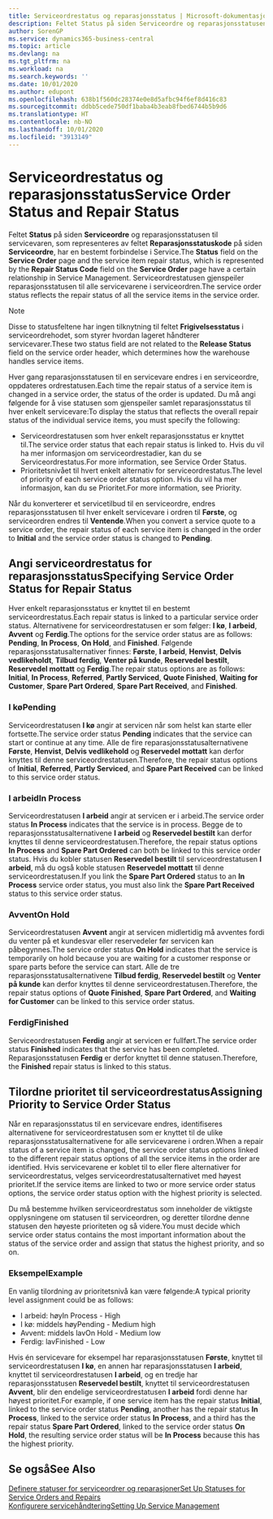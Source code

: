 ```yaml
---
title: Serviceordrestatus og reparasjonsstatus | Microsoft-dokumentasjon
description: Feltet Status på siden Serviceordre og reparasjonsstatusen til servicevaren, som representeres av feltet Reparasjonsstatuskode på siden Serviceordre, har en bestemt forbindelse i Service. Serviceordrestatusen gjenspeiler reparasjonsstatusen til alle servicevarene i serviceordren.
author: SorenGP
ms.service: dynamics365-business-central
ms.topic: article
ms.devlang: na
ms.tgt_pltfrm: na
ms.workload: na
ms.search.keywords: ''
ms.date: 10/01/2020
ms.author: edupont
ms.openlocfilehash: 638b1f560dc28374e0e8d5afbc94f6ef8d416c83
ms.sourcegitcommit: ddbb5cede750df1baba4b3eab8fbed6744b5b9d6
ms.translationtype: HT
ms.contentlocale: nb-NO
ms.lasthandoff: 10/01/2020
ms.locfileid: "3913149"
---
```

# <a name="service-order-status-and-repair-status"></a><span data-ttu-id="dfe52-104">Serviceordrestatus og reparasjonsstatus</span><span class="sxs-lookup"><span data-stu-id="dfe52-104">Service Order Status and Repair Status</span></span>
<span data-ttu-id="dfe52-105">Feltet **Status** på siden **Serviceordre** og reparasjonsstatusen til servicevaren, som representeres av feltet **Reparasjonsstatuskode** på siden **Serviceordre**, har en bestemt forbindelse i Service.</span><span class="sxs-lookup"><span data-stu-id="dfe52-105">The **Status** field on the **Service Order** page and the service item repair status, which is represented by the **Repair Status Code** field on the **Service Order** page have a certain relationship in Service Management.</span></span> <span data-ttu-id="dfe52-106">Serviceordrestatusen gjenspeiler reparasjonsstatusen til alle servicevarene i serviceordren.</span><span class="sxs-lookup"><span data-stu-id="dfe52-106">The service order status reflects the repair status of all the service items in the service order.</span></span>  

> [!NOTE]  
>  <span data-ttu-id="dfe52-107">Disse to statusfeltene har ingen tilknytning til feltet **Frigivelsesstatus** i serviceordrehodet, som styrer hvordan lageret håndterer servicevarer.</span><span class="sxs-lookup"><span data-stu-id="dfe52-107">These two status field are not related to the **Release Status** field on the service order header, which determines how the warehouse handles service items.</span></span>  

 <span data-ttu-id="dfe52-108">Hver gang reparasjonsstatusen til en servicevare endres i en serviceordre, oppdateres ordrestatusen.</span><span class="sxs-lookup"><span data-stu-id="dfe52-108">Each time the repair status of a service item is changed in a service order, the status of the order is updated.</span></span> <span data-ttu-id="dfe52-109">Du må angi følgende for å vise statusen som gjenspeiler samlet reparasjonsstatus til hver enkelt servicevare:</span><span class="sxs-lookup"><span data-stu-id="dfe52-109">To display the status that reflects the overall repair status of the individual service items, you must specify the following:</span></span>  

* <span data-ttu-id="dfe52-110">Serviceordrestatusen som hver enkelt reparasjonsstatus er knyttet til.</span><span class="sxs-lookup"><span data-stu-id="dfe52-110">The service order status that each repair status is linked to.</span></span> <span data-ttu-id="dfe52-111">Hvis du vil ha mer informasjon om serviceordrestadier, kan du se Serviceordrestatus.</span><span class="sxs-lookup"><span data-stu-id="dfe52-111">For more information, see Service Order Status.</span></span>  
* <span data-ttu-id="dfe52-112">Prioritetsnivået til hvert enkelt alternativ for serviceordrestatus.</span><span class="sxs-lookup"><span data-stu-id="dfe52-112">The level of priority of each service order status option.</span></span> <span data-ttu-id="dfe52-113">Hvis du vil ha mer informasjon, kan du se Prioritet.</span><span class="sxs-lookup"><span data-stu-id="dfe52-113">For more information, see Priority.</span></span>  

 <span data-ttu-id="dfe52-114">Når du konverterer et servicetilbud til en serviceordre, endres reparasjonsstatusen til hver enkelt servicevare i ordren til **Første**, og serviceordren endres til **Ventende**.</span><span class="sxs-lookup"><span data-stu-id="dfe52-114">When you convert a service quote to a service order, the repair status of each service item is changed in the order to **Initial** and the service order status is changed to **Pending**.</span></span>  

## <a name="specifying-service-order-status-for-repair-status"></a><span data-ttu-id="dfe52-115">Angi serviceordrestatus for reparasjonsstatus</span><span class="sxs-lookup"><span data-stu-id="dfe52-115">Specifying Service Order Status for Repair Status</span></span>  
<span data-ttu-id="dfe52-116">Hver enkelt reparasjonsstatus er knyttet til en bestemt serviceordrestatus.</span><span class="sxs-lookup"><span data-stu-id="dfe52-116">Each repair status is linked to a particular service order status.</span></span> <span data-ttu-id="dfe52-117">Alternativene for serviceordrestatusen er som følger: **I kø**, **I arbeid**, **Avvent** og **Ferdig**.</span><span class="sxs-lookup"><span data-stu-id="dfe52-117">The options for the service order status are as follows: **Pending**, **In Process**, **On Hold**, and **Finished**.</span></span> <span data-ttu-id="dfe52-118">Følgende reparasjonsstatusalternativer finnes: **Første**, **I arbeid**, **Henvist**, **Delvis vedlikeholdt**, **Tilbud ferdig**, **Venter på kunde**, **Reservedel bestilt**, **Reservedel mottatt** og **Ferdig**.</span><span class="sxs-lookup"><span data-stu-id="dfe52-118">The repair status options are as follows: **Initial**, **In Process**, **Referred**, **Partly Serviced**, **Quote Finished**, **Waiting for Customer**, **Spare Part Ordered**, **Spare Part Received**, and **Finished**.</span></span>  

### <a name="pending"></a><span data-ttu-id="dfe52-119">I kø</span><span class="sxs-lookup"><span data-stu-id="dfe52-119">Pending</span></span>  
<span data-ttu-id="dfe52-120">Serviceordrestatusen **I kø** angir at servicen når som helst kan starte eller fortsette.</span><span class="sxs-lookup"><span data-stu-id="dfe52-120">The service order status **Pending** indicates that the service can start or continue at any time.</span></span> <span data-ttu-id="dfe52-121">Alle de fire reparasjonsstatusalternativene **Første**, **Henvist**, **Delvis vedlikehold** og **Reservedel mottatt** kan derfor knyttes til denne serviceordrestatusen.</span><span class="sxs-lookup"><span data-stu-id="dfe52-121">Therefore, the repair status options of **Initial**, **Referred**, **Partly Serviced**, and **Spare Part Received** can be linked to this service order status.</span></span>  

### <a name="in-process"></a><span data-ttu-id="dfe52-122">I arbeid</span><span class="sxs-lookup"><span data-stu-id="dfe52-122">In Process</span></span>  
<span data-ttu-id="dfe52-123">Serviceordrestatusen **I arbeid** angir at servicen er i arbeid.</span><span class="sxs-lookup"><span data-stu-id="dfe52-123">The service order status **In Process** indicates that the service is in process.</span></span> <span data-ttu-id="dfe52-124">Begge de to reparasjonsstatusalternativene **I arbeid** og **Reservedel bestilt** kan derfor knyttes til denne serviceordrestatusen.</span><span class="sxs-lookup"><span data-stu-id="dfe52-124">Therefore, the repair status options **In Process** and **Spare Part Ordered** can both be linked to this service order status.</span></span> <span data-ttu-id="dfe52-125">Hvis du kobler statusen **Reservedel bestilt** til serviceordrestatusen **I arbeid**, må du også koble statusen **Reservedel mottatt** til denne serviceordrestatusen.</span><span class="sxs-lookup"><span data-stu-id="dfe52-125">If you link the **Spare Part Ordered** status to an **In Process** service order status, you must also link the **Spare Part Received** status to this service order status.</span></span>  

### <a name="on-hold"></a><span data-ttu-id="dfe52-126">Avvent</span><span class="sxs-lookup"><span data-stu-id="dfe52-126">On Hold</span></span>  
<span data-ttu-id="dfe52-127">Serviceordrestatusen **Avvent** angir at servicen midlertidig må avventes fordi du venter på et kundesvar eller reservedeler før servicen kan påbegynnes.</span><span class="sxs-lookup"><span data-stu-id="dfe52-127">The service order status **On Hold** indicates that the service is temporarily on hold because you are waiting for a customer response or spare parts before the service can start.</span></span> <span data-ttu-id="dfe52-128">Alle de tre reparasjonsstatusalternativene **Tilbud ferdig**, **Reservedel bestilt** og **Venter på kunde** kan derfor knyttes til denne serviceordrestatusen.</span><span class="sxs-lookup"><span data-stu-id="dfe52-128">Therefore, the repair status options of **Quote Finished**, **Spare Part Ordered**, and **Waiting for Customer** can be linked to this service order status.</span></span>  

### <a name="finished"></a><span data-ttu-id="dfe52-129">Ferdig</span><span class="sxs-lookup"><span data-stu-id="dfe52-129">Finished</span></span>  
<span data-ttu-id="dfe52-130">Serviceordrestatusen **Ferdig** angir at servicen er fullført.</span><span class="sxs-lookup"><span data-stu-id="dfe52-130">The service order status **Finished** indicates that the service has been completed.</span></span> <span data-ttu-id="dfe52-131">Reparasjonsstatusen **Ferdig** er derfor knyttet til denne statusen.</span><span class="sxs-lookup"><span data-stu-id="dfe52-131">Therefore, the **Finished** repair status is linked to this status.</span></span>  

## <a name="assigning-priority-to-service-order-status"></a><span data-ttu-id="dfe52-132">Tilordne prioritet til serviceordrestatus</span><span class="sxs-lookup"><span data-stu-id="dfe52-132">Assigning Priority to Service Order Status</span></span>  
<span data-ttu-id="dfe52-133">Når en reparasjonsstatus til en servicevare endres, identifiseres alternativene for serviceordrestatusen som er knyttet til de ulike reparasjonsstatusalternativene for alle servicevarene i ordren.</span><span class="sxs-lookup"><span data-stu-id="dfe52-133">When a repair status of a service item is changed, the service order status options linked to the different repair status options of all the service items in the order are identified.</span></span> <span data-ttu-id="dfe52-134">Hvis servicevarene er koblet til to eller flere alternativer for serviceordrestatus, velges serviceordrestatusalternativet med høyest prioritet.</span><span class="sxs-lookup"><span data-stu-id="dfe52-134">If the service items are linked to two or more service order status options, the service order status option with the highest priority is selected.</span></span>  

<span data-ttu-id="dfe52-135">Du må bestemme hvilken serviceordrestatus som inneholder de viktigste opplysningene om statusen til serviceordren, og deretter tilordne denne statusen den høyeste prioriteten og så videre.</span><span class="sxs-lookup"><span data-stu-id="dfe52-135">You must decide which service order status contains the most important information about the status of the service order and assign that status the highest priority, and so on.</span></span>  

### <a name="example"></a><span data-ttu-id="dfe52-136">Eksempel</span><span class="sxs-lookup"><span data-stu-id="dfe52-136">Example</span></span>  
<span data-ttu-id="dfe52-137">En vanlig tilordning av prioritetsnivå kan være følgende:</span><span class="sxs-lookup"><span data-stu-id="dfe52-137">A typical priority level assignment could be as follows:</span></span>  

* <span data-ttu-id="dfe52-138">I arbeid: høy</span><span class="sxs-lookup"><span data-stu-id="dfe52-138">In Process - High</span></span>  
* <span data-ttu-id="dfe52-139">I kø: middels høy</span><span class="sxs-lookup"><span data-stu-id="dfe52-139">Pending - Medium high</span></span>  
* <span data-ttu-id="dfe52-140">Avvent: middels lav</span><span class="sxs-lookup"><span data-stu-id="dfe52-140">On Hold - Medium low</span></span>  
* <span data-ttu-id="dfe52-141">Ferdig: lav</span><span class="sxs-lookup"><span data-stu-id="dfe52-141">Finished - Low</span></span>  

<span data-ttu-id="dfe52-142">Hvis én servicevare for eksempel har reparasjonsstatusen **Første**, knyttet til serviceordrestatusen **I kø**, en annen har reparasjonsstatusen **I arbeid**, knyttet til serviceordrestatusen **I arbeid**, og en tredje har reparasjonsstatusen **Reservedel bestilt**, knyttet til serviceordrestatusen **Avvent**, blir den endelige serviceordrestatusen **I arbeid** fordi denne har høyest prioritet.</span><span class="sxs-lookup"><span data-stu-id="dfe52-142">For example, if one service item has the repair status **Initial**, linked to the service order status **Pending**, another has the repair status **In Process**, linked to the service order status **In Process**, and a third has the repair status **Spare Part Ordered**, linked to the service order status **On Hold**, the resulting service order status will be **In Process** because this has the highest priority.</span></span>  

## <a name="see-also"></a><span data-ttu-id="dfe52-143">Se også</span><span class="sxs-lookup"><span data-stu-id="dfe52-143">See Also</span></span>  
[<span data-ttu-id="dfe52-144">Definere statuser for serviceordrer og reparasjoner</span><span class="sxs-lookup"><span data-stu-id="dfe52-144">Set Up Statuses for Service Orders and Repairs</span></span>](service-order-repair-status.md)  
[<span data-ttu-id="dfe52-145">Konfigurere servicehåndtering</span><span class="sxs-lookup"><span data-stu-id="dfe52-145">Setting Up Service Management</span></span>](service-setup-service.md)  
